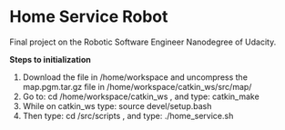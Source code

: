 # Home Service Robot

Final project on the Robotic Software Engineer Nanodegree of Udacity.  

__Steps to initialization__  
  
  
  1. Download the file in /home/workspace and uncompress the map.pgm.tar.gz file in /home/workspace/catkin_ws/src/map/
  2. Go to: cd /home/workspace/catkin_ws , and type: catkin_make
  3. While on catkin_ws type: source devel/setup.bash
  4. Then type: cd /src/scripts , and type: ./home_service.sh


